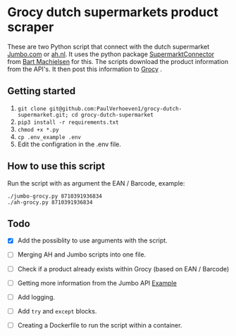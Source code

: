 # Grocy dutch supermarkets product scraper
These are two Python script that connect with the dutch supermarket [Jumbo.com](https://jumbo.com) or [ah.nl](https://ah.nl).
It uses the python package [SupermarktConnector](https://github.com/bartmachielsen/SupermarktConnector) from [Bart Machielsen](https://github.com/bartmachielsen/) for this.
The scripts download the product information from the API's.
It then post this information to [Grocy](https://github.com/grocy/grocy) .

## Getting started

1. `git clone git@github.com:PaulVerhoeven1/grocy-dutch-supermarket.git; cd grocy-dutch-supermarket`
2. `pip3 install -r requirements.txt`
3. `chmod +x *.py`
4. `cp .env_example .env`
5. Edit the configration in the .env file.

## How to use this script

Run the script with as argument the EAN / Barcode, example:
```
./jumbo-grocy.py 8710391936834
./ah-grocy.py 8710391936834
```

## Todo
- [x] Add the possiblity to use arguments with the script.
- [ ] Merging AH and Jumbo scripts into one file.
- [ ] Check if a product already exists within Grocy (based on EAN / Barcode)
- [ ] Getting more information from the Jumbo API [Example](https://github.com/bartmachielsen/SupermarktConnector/issues/10)
- [ ] Add logging.
- [ ] Add `try` and `except` blocks.
- [ ] Creating a Dockerfile to run the script within a container.


